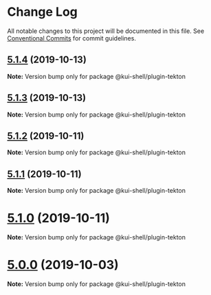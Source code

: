 # Change Log

All notable changes to this project will be documented in this file.
See [Conventional Commits](https://conventionalcommits.org) for commit guidelines.

## [5.1.4](https://github.com/IBM/kui/compare/v5.1.3...v5.1.4) (2019-10-13)

**Note:** Version bump only for package @kui-shell/plugin-tekton

## [5.1.3](https://github.com/IBM/kui/compare/v4.5.0...v5.1.3) (2019-10-13)

**Note:** Version bump only for package @kui-shell/plugin-tekton

## [5.1.2](https://github.com/IBM/kui/compare/v4.5.0...v5.1.2) (2019-10-11)

**Note:** Version bump only for package @kui-shell/plugin-tekton

## [5.1.1](https://github.com/IBM/kui/compare/v4.5.0...v5.1.1) (2019-10-11)

**Note:** Version bump only for package @kui-shell/plugin-tekton

# [5.1.0](https://github.com/IBM/kui/compare/v4.5.0...v5.1.0) (2019-10-11)

**Note:** Version bump only for package @kui-shell/plugin-tekton

# [5.0.0](https://github.com/IBM/kui/compare/v4.5.0...v5.0.0) (2019-10-03)

**Note:** Version bump only for package @kui-shell/plugin-tekton
